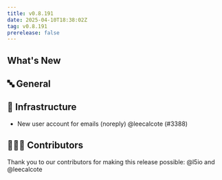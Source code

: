 ```yaml
---
title: v0.8.191
date: 2025-04-10T18:38:02Z
tag: v0.8.191
prerelease: false
---
```


## What's New
## 🔤 General
## 🦴 Infrastructure

- New user account for emails (noreply) @leecalcote (#3388)

## 👨🏽‍💻 Contributors

Thank you to our contributors for making this release possible:
@l5io and @leecalcote

